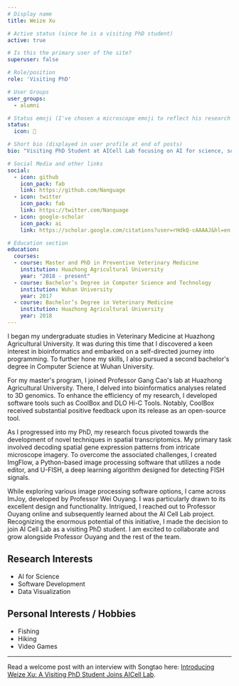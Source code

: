 ```yaml
---
# Display name
title: Weize Xu

# Active status (since he is a visiting PhD student)
active: true

# Is this the primary user of the site?
superuser: false

# Role/position
role: 'Visiting PhD'

# User Groups
user_groups:
  - alumni

# Status emoji (I've chosen a microscope emoji to reflect his research focus)
status:
  icon: 🔬

# Short bio (displayed in user profile at end of posts)
bio: "Visiting PhD Student at AICell Lab focusing on AI for science, software development, and data visualization."

# Social Media and other links
social:
  - icon: github
    icon_pack: fab
    link: https://github.com/Nanguage
  - icon: twitter
    icon_pack: fab
    link: https://twitter.com/Nanguage
  - icon: google-scholar
    icon_pack: ai
    link: https://scholar.google.com/citations?user=rHdkQ-cAAAAJ&hl=en

# Education section
education:
  courses:
  - course: Master and PhD in Preventive Veterinary Medicine
    institution: Huazhong Agricultural University
    year: "2018 - present"
  - course: Bachelor’s Degree in Computer Science and Technology
    institution: Wuhan University
    year: 2017
  - course: Bachelor’s Degree in Veterinary Medicine
    institution: Huazhong Agricultural University
    year: 2018
---
```


I began my undergraduate studies in Veterinary Medicine at Huazhong Agricultural University. It was during this time that I discovered a keen interest in bioinformatics and embarked on a self-directed journey into programming. To further hone my skills, I also pursued a second bachelor's degree in Computer Science at Wuhan University.

For my master's program, I joined Professor Gang Cao's lab at Huazhong Agricultural University. There, I delved into bioinformatics analyses related to 3D genomics. To enhance the efficiency of my research, I developed software tools such as CoolBox and DLO Hi-C Tools. Notably, CoolBox received substantial positive feedback upon its release as an open-source tool.

As I progressed into my PhD, my research focus pivoted towards the development of novel techniques in spatial transcriptomics. My primary task involved decoding spatial gene expression patterns from intricate microscope imagery. To overcome the associated challenges, I created ImgFlow, a Python-based image processing software that utilizes a node editor, and U-FISH, a deep learning algorithm designed for detecting FISH signals.

While exploring various image processing software options, I came across ImJoy, developed by Professor Wei Ouyang. I was particularly drawn to its excellent design and functionality. Intrigued, I reached out to Professor Ouyang online and subsequently learned about the AI Cell Lab project. Recognizing the enormous potential of this initiative, I made the decision to join AI Cell Lab as a visiting PhD student. I am excited to collaborate and grow alongside Professor Ouyang and the rest of the team.
## Research Interests

- AI for Science
- Software Development
- Data Visualization

## Personal Interests / Hobbies

- Fishing
- Hiking
- Video Games


---

Read a welcome post with an interview with Songtao here: [Introducing Weize Xu: A Visiting PhD Student Joins AICell Lab](/post/welcome-weize/).
